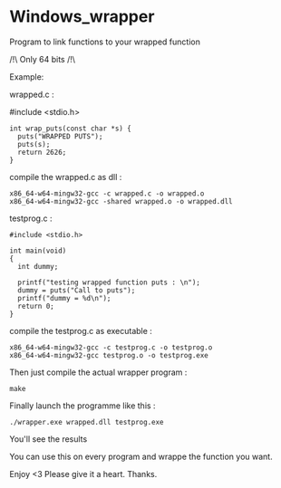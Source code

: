 # Windows_wrapper
Program to link functions to your wrapped function

/!\ Only 64 bits /!\

Example:

wrapped.c :

  #include <stdio.h>

    int wrap_puts(const char *s) {
      puts("WRAPPED PUTS");
      puts(s);
      return 2626;
    }

compile the wrapped.c as dll :

    x86_64-w64-mingw32-gcc -c wrapped.c -o wrapped.o
    x86_64-w64-mingw32-gcc -shared wrapped.o -o wrapped.dll

testprog.c : 

    #include <stdio.h>

    int main(void)
    {
      int dummy;

      printf("testing wrapped function puts : \n");
      dummy = puts("Call to puts");
      printf("dummy = %d\n");
      return 0;
    }

compile the testprog.c as executable :

    x86_64-w64-mingw32-gcc -c testprog.c -o testprog.o
    x86_64-w64-mingw32-gcc testprog.o -o testprog.exe

Then just compile the actual wrapper program :

    make

Finally launch the programme like this :

    ./wrapper.exe wrapped.dll testprog.exe

You'll see the results

You can use this on every program and wrappe the function you want.

Enjoy <3
Please give it a heart. Thanks.
